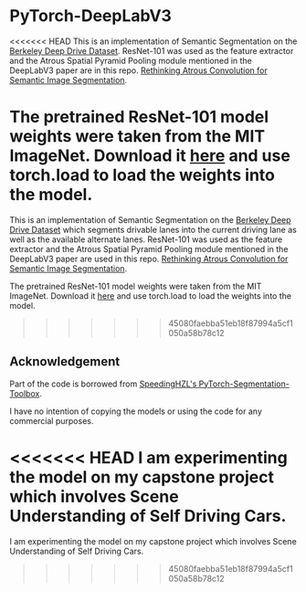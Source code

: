 # PyTorch-DeepLabV3

<<<<<<< HEAD
This is an implementation of Semantic Segmentation on the [Berkeley Deep Drive Dataset](http://bdd-data.berkeley.edu/index.html). ResNet-101 was used as the feature extractor and the Atrous Spatial Pyramid Pooling module mentioned in the DeepLabV3 paper are in this repo. [Rethinking Atrous Convolution for Semantic Image Segmentation](https://arxiv.org/abs/1706.05587).

The pretrained ResNet-101 model weights were taken from the MIT ImageNet. Download it [here]((http://sceneparsing.csail.mit.edu/model/pretrained_resnet/resnet101-imagenet.pth)) and use torch.load to load the weights into the model.
=======
This is an implementation of Semantic Segmentation on the [Berkeley Deep Drive Dataset](http://bdd-data.berkeley.edu/index.html) which segments drivable lanes into the current driving lane as well as the available alternate lanes. ResNet-101 was used as the feature extractor and the Atrous Spatial Pyramid Pooling module mentioned in the DeepLabV3 paper are used in this repo. [Rethinking Atrous Convolution for Semantic Image Segmentation](https://arxiv.org/abs/1706.05587).

The pretrained ResNet-101 model weights were taken from the MIT ImageNet. Download it [here](http://sceneparsing.csail.mit.edu/model/pretrained_resnet/resnet101-imagenet.pth) and use torch.load to load the weights into the model.
>>>>>>> 45080faebba51eb18f87994a5cf1050a58b78c12

## Acknowledgement
Part of the code is borrowed from [SpeedingHZL's PyTorch-Segmentation-Toolbox](https://github.com/speedinghzl/pytorch-segmentation-toolbox). 

I have no intention of copying the models or using the code for any commercial purposes. 

<<<<<<< HEAD
I am experimenting the model on my capstone project which involves Scene Understanding of Self Driving Cars.
=======
I am experimenting the model on my capstone project which involves Scene Understanding of Self Driving Cars.
>>>>>>> 45080faebba51eb18f87994a5cf1050a58b78c12
